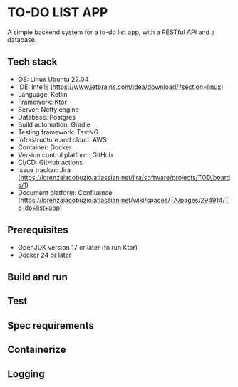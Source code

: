 # TO-DO LIST APP

A simple backend system for a to-do list app, with a RESTful API and a database.

## Tech stack

* OS: Linux Ubuntu 22.04
* IDE: Intellij (https://www.jetbrains.com/idea/download/?section=linux)
* Language: Kotlin
* Framework: Ktor
* Server: Netty engine
* Database: Postgres
* Build automation: Gradle
* Testing framework: TestNG
* Infrastructure and cloud: AWS
* Container: Docker
* Version control platform: GitHub
* CI/CD: GitHub actions
* Issue tracker: Jira (https://lorenzaiacobuzio.atlassian.net/jira/software/projects/TOD/boards/1)
* Document platform: Confluence (https://lorenzaiacobuzio.atlassian.net/wiki/spaces/TA/pages/294914/To-do+list+app)

## Prerequisites

* OpenJDK version 17 or later (to run Ktor)
* Docker 24 or later

## Build and run

## Test

## Spec requirements

## Containerize

## Logging
